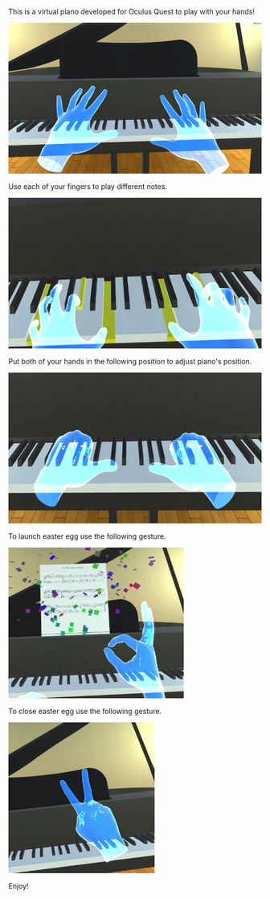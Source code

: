 This is a virtual piano developed for Oculus Quest to play with your hands!

<img src="Images/pq1.PNG" height="300">

Use each of your fingers to play different notes.

<img src="Images/pq2.png" height="300">

Put both of your hands in the following position to adjust piano's position.

<img src="Images/pq3.png" height="300">

To launch easter egg use the following gesture.

<img src="Images/pq4.png" height="300">

To close easter egg use the following gesture.

<img src="Images/pq5.png" height="300">

Enjoy!
